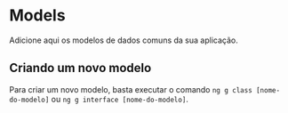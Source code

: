 # Models

Adicione aqui os modelos de dados comuns da sua aplicação.

## Criando um novo modelo

Para criar um novo modelo, basta executar o comando `ng g class [nome-do-modelo]` ou `ng g interface [nome-do-modelo]`.
